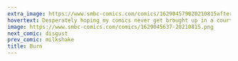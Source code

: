 ```yaml
---
extra_image: https://www.smbc-comics.com/comics/162904579020210815after.png
hovertext: Desperately hoping my comics never get brought up in a courtroom setting.
image: https://www.smbc-comics.com/comics/1629045637-20210815.png
next_comic: disgust
prev_comic: milkshake
title: Burn
---
```


